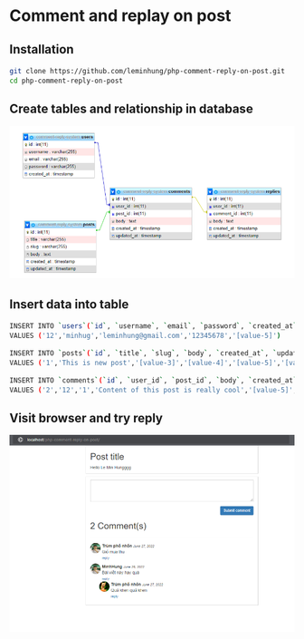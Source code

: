 # Comment and replay on post

## Installation

```sh
git clone https://github.com/leminhung/php-comment-reply-on-post.git
cd php-comment-reply-on-post
```

## Create tables and relationship in database
![relationship](https://github.com/leminhung/php-comment-reply-on-post/blob/master/images/Comment_Reply_DB.PNG)

## Insert data into table
```sh
INSERT INTO `users`(`id`, `username`, `email`, `password`, `created_at`) 
VALUES ('12','minhug','leminhung@gmail.com','12345678','[value-5]')
```
```sh
INSERT INTO `posts`(`id`, `title`, `slug`, `body`, `created_at`, `updated_at`) 
VALUES ('1','This is new post','[value-3]','[value-4]','[value-5]','[value-6]')
```
```sh
INSERT INTO `comments`(`id`, `user_id`, `post_id`, `body`, `created_at`, `updated_at`) 
VALUES ('2','12','1','Content of this post is really cool','[value-5]','[value-6]')
```

## Visit browser and try reply
![relationship](https://github.com/leminhung/php-comment-reply-on-post/blob/master/images/Visit.PNG)

